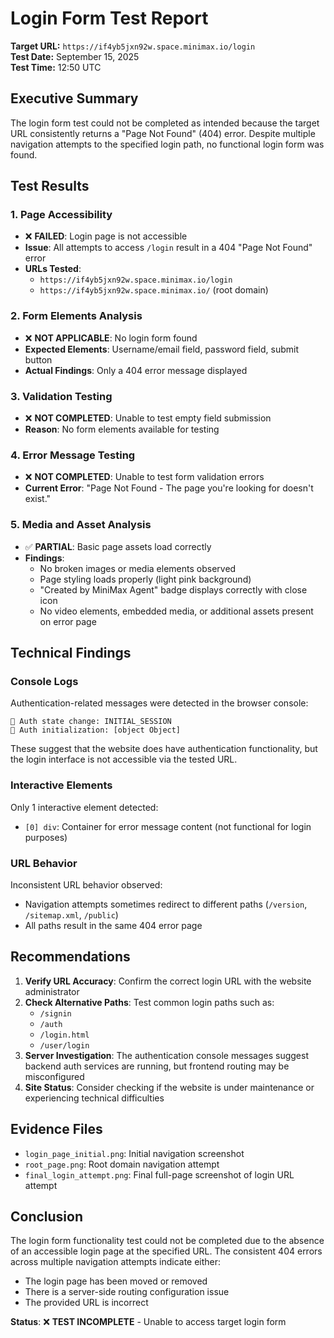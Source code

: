 # Login Form Test Report

**Target URL:** `https://if4yb5jxn92w.space.minimax.io/login`  
**Test Date:** September 15, 2025  
**Test Time:** 12:50 UTC  

## Executive Summary

The login form test could not be completed as intended because the target URL consistently returns a "Page Not Found" (404) error. Despite multiple navigation attempts to the specified login path, no functional login form was found.

## Test Results

### 1. Page Accessibility
- ❌ **FAILED**: Login page is not accessible
- **Issue**: All attempts to access `/login` result in a 404 "Page Not Found" error
- **URLs Tested**: 
  - `https://if4yb5jxn92w.space.minimax.io/login`
  - `https://if4yb5jxn92w.space.minimax.io/` (root domain)

### 2. Form Elements Analysis
- ❌ **NOT APPLICABLE**: No login form found
- **Expected Elements**: Username/email field, password field, submit button
- **Actual Findings**: Only a 404 error message displayed

### 3. Validation Testing
- ❌ **NOT COMPLETED**: Unable to test empty field submission
- **Reason**: No form elements available for testing

### 4. Error Message Testing
- ❌ **NOT COMPLETED**: Unable to test form validation errors
- **Current Error**: "Page Not Found - The page you're looking for doesn't exist."

### 5. Media and Asset Analysis
- ✅ **PARTIAL**: Basic page assets load correctly
- **Findings**:
  - No broken images or media elements observed
  - Page styling loads properly (light pink background)
  - "Created by MiniMax Agent" badge displays correctly with close icon
  - No video elements, embedded media, or additional assets present on error page

## Technical Findings

### Console Logs
Authentication-related messages were detected in the browser console:
```
🔄 Auth state change: INITIAL_SESSION 
🔐 Auth initialization: [object Object]
```

These suggest that the website does have authentication functionality, but the login interface is not accessible via the tested URL.

### Interactive Elements
Only 1 interactive element detected:
- `[0] div`: Container for error message content (not functional for login purposes)

### URL Behavior
Inconsistent URL behavior observed:
- Navigation attempts sometimes redirect to different paths (`/version`, `/sitemap.xml`, `/public`)
- All paths result in the same 404 error page

## Recommendations

1. **Verify URL Accuracy**: Confirm the correct login URL with the website administrator
2. **Check Alternative Paths**: Test common login paths such as:
   - `/signin`
   - `/auth`
   - `/login.html`
   - `/user/login`
3. **Server Investigation**: The authentication console messages suggest backend auth services are running, but frontend routing may be misconfigured
4. **Site Status**: Consider checking if the website is under maintenance or experiencing technical difficulties

## Evidence Files

- `login_page_initial.png`: Initial navigation screenshot
- `root_page.png`: Root domain navigation attempt  
- `final_login_attempt.png`: Final full-page screenshot of login URL attempt

## Conclusion

The login form functionality test could not be completed due to the absence of an accessible login page at the specified URL. The consistent 404 errors across multiple navigation attempts indicate either:
- The login page has been moved or removed
- There is a server-side routing configuration issue
- The provided URL is incorrect

**Status**: ❌ **TEST INCOMPLETE** - Unable to access target login form
